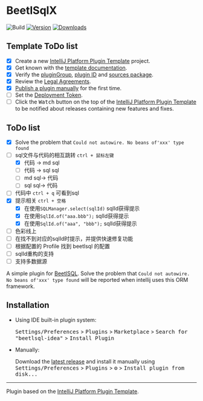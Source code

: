 # BeetlSqlX

![Build](https://github.com/DogSunny/beetlsql-idea/workflows/Build/badge.svg)
[![Version](https://img.shields.io/jetbrains/plugin/v/com.github.dogsunny.beetlsqlidea.svg)](https://plugins.jetbrains.com/plugin/PLUGIN_ID)
[![Downloads](https://img.shields.io/jetbrains/plugin/d/com.github.dogsunny.beetlsqlidea.svg)](https://plugins.jetbrains.com/plugin/PLUGIN_ID)

## Template ToDo list
- [x] Create a new [IntelliJ Platform Plugin Template][template] project.
- [x] Get known with the [template documentation][template].
- [x] Verify the [pluginGroup](/gradle.properties), [plugin ID](/src/main/resources/META-INF/plugin.xml) and [sources package](/src/main/kotlin).
- [x] Review the [Legal Agreements](https://plugins.jetbrains.com/docs/marketplace/legal-agreements.html).
- [x] [Publish a plugin manually](https://plugins.jetbrains.com/docs/intellij/publishing-plugin.html?from=IJPluginTemplate) for the first time.
- [ ] Set the [Deployment Token](https://plugins.jetbrains.com/docs/marketplace/plugin-upload.html).
- [ ] Click the <kbd>Watch</kbd> button on the top of the [IntelliJ Platform Plugin Template][template] to be notified about releases containing new features and fixes.

## ToDo list
- [x] Solve the problem that `Could not autowire. No beans of'xxx' type found`
- [ ] sql文件与代码的相互跳转 `ctrl + 鼠标左键`
  - [x] 代码 -> md sql
  - [ ] 代码 -> sql sql
  - [ ] md sql-> 代码
  - [ ] sql sql-> 代码
- [ ] 代码中 `ctrl + q` 可看到sql
- [x] 提示相关 `ctrl + 空格`
  - [x] 在使用`SQLManager.select(sqlId)` sqlId获得提示
  - [x] 在使用`SqlId.of("aaa.bbb");` sqlId获得提示
  - [x] 在使用`SqlId.of("aaa", "bbb");` sqlId获得提示
- [ ] 色彩线上
- [ ] 在找不到对应的sqlId时提示，并提供快速修复功能
- [ ] 根据配置的 Profile 找到 beetlsql 的配置
- [ ] sqlId重构的支持
- [ ] 支持多数据源

<!-- Plugin description -->
A simple plugin for [BeetlSQL](https://gitee.com/xiandafu/beetlsql). Solve the problem that `Could not autowire. No beans of'xxx' type found` will be reported when intellij uses this ORM framework.
<!-- Plugin description end -->

## Installation

- Using IDE built-in plugin system:
  
  <kbd>Settings/Preferences</kbd> > <kbd>Plugins</kbd> > <kbd>Marketplace</kbd> > <kbd>Search for "beetlsql-idea"</kbd> >
  <kbd>Install Plugin</kbd>
  
- Manually:

  Download the [latest release](https://github.com/DogSunny/beetlsql-idea/releases/latest) and install it manually using
  <kbd>Settings/Preferences</kbd> > <kbd>Plugins</kbd> > <kbd>⚙️</kbd> > <kbd>Install plugin from disk...</kbd>


---
Plugin based on the [IntelliJ Platform Plugin Template][template].

[template]: https://github.com/JetBrains/intellij-platform-plugin-template
